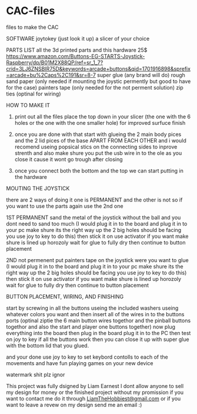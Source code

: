 # CAC-files
files to make the CAC

SOFTWARE
joytokey (just look it up)
a slicer of your choice

PARTS LIST 
all the 3d printed parts 
and this hardware 25$ https://www.amazon.com/Buttons-EG-STARTS-Joystick-Raspberry/dp/B01M2X88QP/ref=sr_1_7?crid=3LJ6ZNSBIR75D&keywords=arcade+buttons&qid=1701916898&sprefix=arcade+bu%2Caps%2C191&sr=8-7
super glue (any brand will do)
rough sand paper (only needed if mounting the joystic permently but good to have for the case)
painters tape (only needed for the not perment solution)
zip ties (optinal for wiring)

HOW TO MAKE IT

1. print out all the files place the top down in your slicer (the one with the 6 holes or the one with the one smaller hole) for improved surfuce finish 

2. once you are done with that start with glueing the 2 main body pices and the 2 lid pices of the base APART FROM EACH OTHER and i would recomend useing popsical stics on the connecting sides to inprove strenth and also make shure you put the usb wire in to the ole as you close it cause it wont go trough after closing

3. once you connect both the bottom and the top we can start putting in the hardware

MOUTING THE JOYSTICK

there are 2 ways of doing it one is PERMANENT and the other is not so if you want to use the parts again use the 2nd one

1ST PERMANENT sand the metal of the joystick without the ball and you dont need to sand too much (I would plug it in to the board and plug it in to your pc make shure its the right way up the 2 big holes should be facing you use joy to key to do this) then stick it on use activator if you want make shure is lined up horozoly wait for glue to fully dry then continue to button placement

2ND not permenent put painters tape on the joystick were you want to glue (I would plug it in to the board and plug it in to your pc make shure its the right way up the 2 big holes should be facing you use joy to key to do this) then stick it on use activator if you want make shure is lined up horozoly wait for glue to fully dry then continue to button placement

BUTTON PLACEMENT, WIRING, AND FINISHING

start by screwing in all the buttons useing the included washers useing whatever colors you want and then insert all of the wires in to the buttons ports (optinal ziptie the 6 main button wires togethor and the pinball buttons togethor and also the start and player one buttons together) now plug everything into the board then plug in the board plug it in to the PC then test on joy to key if all the buttons work then you can close it up with super glue with the bottom lid that you glued.

and your done use joy to key to set keybord contolls to each of the movements and have fun playing games on your new device

watermark shit plz ignor 

This project was fully dsigned by Liam Earnest
I dont allow anyone to sell my design for money or the finished project without my promission
if you want to contact me do it through LiamTheHobbiest@gmail.com
or if you want to leave a revew on my design send me an email :)


